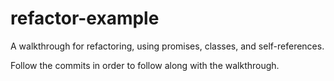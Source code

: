refactor-example
================

A walkthrough for refactoring, using promises, classes, and self-references.

Follow the commits in order to follow along with the walkthrough.
